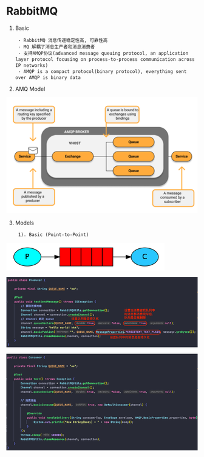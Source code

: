 # RabbitMQ

1. Basic
        
        - RabbitMQ 消息传递稳定性高, 可靠性高
        - MQ 解耦了消息生产者和消息消费者
        - 支持AMQP协议(advanced message queuing protocol, an application layer protocol focusing on process-to-process communication across IP networks)
        - AMQP is a compact protocol(binary protocol), everything sent over AMQP is binary data
    
2. AMQ Model

![AdvancedMessageQueueModel](image/AdvancedMessageQueueModel.png)


3. Models

        1). Basic (Point-to-Point)
        
![ModelPointToPoint](image/ModelPointToPoint.png)

![ProducerBasic](image/ProducerBasic.png)

![ConsumerBasic](image/ConsumerBasic.png)
